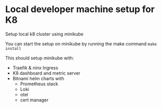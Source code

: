 # Local developer machine setup for K8
Setup local k8 cluster using minikube

You can start the setup on minikube by running the make command `make install`

This should setup minikube with:
- Traefik & ninx Ingress
- K8 dashboard and metric server
- Bitnami helm charts with
  - Prometheus stack
  - Loki
  - otel
  - cert manager
